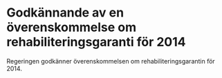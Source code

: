 # Godkännande av en överenskommelse om rehabiliteringsgaranti för 2014

Regeringen godkänner överenskommelsen om rehabiliteringsgarantin för 2014.
